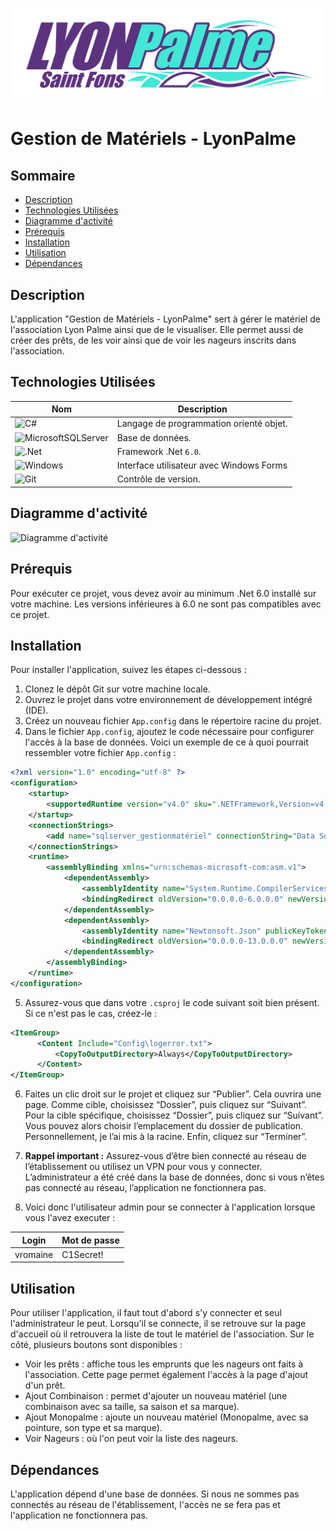 ![Logo LyonPalme](/Forms/Images/readme_logo.png)

# Gestion de Matériels - LyonPalme

## Sommaire

- [Description](#description)
- [Technologies Utilisées](#techno)
- [Diagramme d'activité](#activité)
- [Prérequis](#prerequis)
- [Installation](#installation)
- [Utilisation](#utilisation)
- [Dépendances](#dependances)



## Description <a id="description"></a>

L'application "Gestion de Matériels - LyonPalme" sert à gérer le matériel de l'association Lyon Palme ainsi que de le visualiser. Elle permet aussi de créer des prêts, de les voir ainsi que de voir les nageurs inscrits dans l'association.

## Technologies Utilisées <a id="techno"></a>

| **Nom** | **Description** |
| ------- | ------------- |
| ![C#](https://img.shields.io/badge/c%23-%23239120.svg?style=for-the-badge&logo=c-sharp&logoColor=white) | Langage de programmation orienté objet. |
| ![MicrosoftSQLServer](https://img.shields.io/badge/Microsoft%20SQL%20Server-CC2927?style=for-the-badge&logo=microsoft%20sql%20server&logoColor=white) | Base de données. |
| ![.Net](https://img.shields.io/badge/.NET-5C2D91?style=for-the-badge&logo=.net&logoColor=white) | Framework .Net `6.0`. |
| ![Windows](https://img.shields.io/badge/Windows-0078D6?style=for-the-badge&logo=windows&logoColor=white) | Interface utilisateur avec Windows Forms |
| ![Git](https://img.shields.io/badge/git-%23F05033.svg?style=for-the-badge&logo=git&logoColor=white) | Contrôle de version. |


## Diagramme d'activité <a id="activité"></a>

![Diagramme d'activité](/Forms/Images/activité.png)


## Prérequis <a id="prerequis"></a>

Pour exécuter ce projet, vous devez avoir au minimum .Net 6.0 installé sur votre machine. Les versions inférieures à 6.0 ne sont pas compatibles avec ce projet.


## Installation <a id="installation"></a>

Pour installer l'application, suivez les étapes ci-dessous :

1. Clonez le dépôt Git sur votre machine locale.
2. Ouvrez le projet dans votre environnement de développement intégré (IDE).
3. Créez un nouveau fichier `App.config` dans le répertoire racine du projet.
4. Dans le fichier `App.config`, ajoutez le code nécessaire pour configurer l'accès à la base de données. Voici un exemple de ce à quoi pourrait ressembler votre fichier `App.config` :

```xml
<?xml version="1.0" encoding="utf-8" ?>
<configuration>
	<startup>
		<supportedRuntime version="v4.0" sku=".NETFramework,Version=v4.7.2" />
	</startup>
	<connectionStrings>
		<add name="sqlserver_gestionmatériel" connectionString="Data Source=192.168.100.236;Initial Catalog=sonnyrusso;User ID=LPSonny;Password=GEST10N_m@terIL!" providerName="System.Data.SqlClient" />
	</connectionStrings>
	<runtime>
		<assemblyBinding xmlns="urn:schemas-microsoft-com:asm.v1">
			<dependentAssembly>
				<assemblyIdentity name="System.Runtime.CompilerServices.Unsafe" publicKeyToken="b03f5f7f11d50a3a" culture="neutral" />
				<bindingRedirect oldVersion="0.0.0.0-6.0.0.0" newVersion="6.0.0.0" />
			</dependentAssembly>
			<dependentAssembly>
				<assemblyIdentity name="Newtonsoft.Json" publicKeyToken="30ad4fe6b2a6aeed" culture="neutral" />
				<bindingRedirect oldVersion="0.0.0.0-13.0.0.0" newVersion="13.0.0.0" />
			</dependentAssembly>
		</assemblyBinding>
	</runtime>
</configuration>
```

5. Assurez-vous que dans votre `.csproj` le code suivant soit bien présent. Si ce n'est pas le cas, créez-le :

```xml
<ItemGroup>
	  <Content Include="Config\logerror.txt">
		  <CopyToOutputDirectory>Always</CopyToOutputDirectory>
	  </Content>	
</ItemGroup>
```

6. Faites un clic droit sur le projet et cliquez sur “Publier”. Cela ouvrira une page. Comme cible, choisissez “Dossier”, puis cliquez sur “Suivant”. Pour la cible spécifique, choisissez “Dossier”, puis cliquez sur “Suivant”. Vous pouvez alors choisir l’emplacement du dossier de publication. Personnellement, je l’ai mis à la racine. Enfin, cliquez sur “Terminer”.

7. **Rappel important :** Assurez-vous d’être bien connecté au réseau de l’établissement ou utilisez un VPN pour vous y connecter. L’administrateur a été créé dans la base de données, donc si vous n’êtes pas connecté au réseau, l’application ne fonctionnera pas.

8. Voici donc l'utilisateur admin pour se connecter à l'application lorsque vous l'avez executer :

| **Login** | **Mot de passe** |
| ------- | ------------- |
| vromaine | C1Secret! |



## Utilisation <a id="utilisation"></a>

Pour utiliser l'application, il faut tout d'abord s'y connecter et seul l'administrateur le peut. Lorsqu'il se connecte, il se retrouve sur la page d'accueil où il retrouvera la liste de tout le matériel de l'association. Sur le côté, plusieurs boutons sont disponibles :

- Voir les prêts : affiche tous les emprunts que les nageurs ont faits à l'association. Cette page permet également l'accès à la page d'ajout d'un prêt.
- Ajout Combinaison : permet d'ajouter un nouveau matériel (une combinaison avec sa taille, sa saison et sa marque).
- Ajout Monopalme : ajoute un nouveau matériel (Monopalme, avec sa pointure, son type et sa marque).
- Voir Nageurs : où l'on peut voir la liste des nageurs.

## Dépendances <a id="dependances"></a>

L'application dépend d'une base de données. Si nous ne sommes pas connectés au réseau de l'établissement, l'accès ne se fera pas et l'application ne fonctionnera pas.


